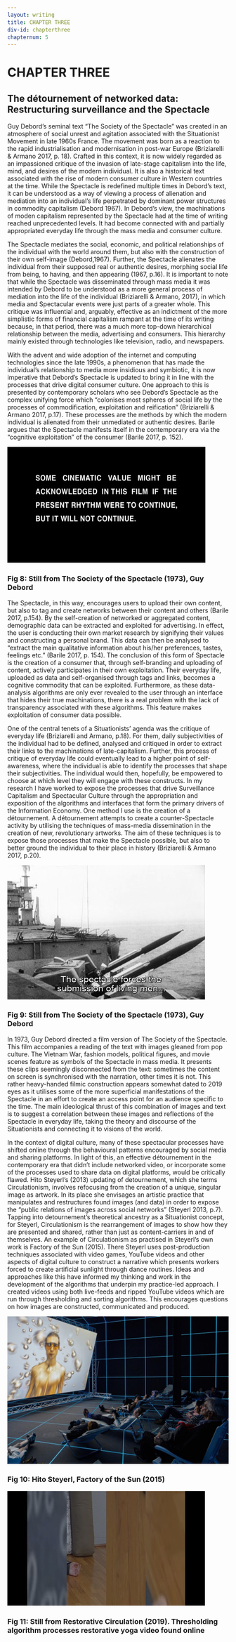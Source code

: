```yaml
---
layout: writing
title: CHAPTER THREE
div-id: chapterthree
chapternum: 5
---
```


# CHAPTER THREE
## The détournement of networked data: Restructuring surveillance and the Spectacle

Guy Debord’s seminal text “The Society of the Spectacle” was created in an atmosphere of social unrest and agitation associated with the Situationist Movement in late 1960s France. The movement was born as a reaction to the rapid industrialisation and modernisation in post-war Europe (Briziarelli & Armano 2017, p. 18). Crafted in this context, it is now widely regarded as an impassioned critique of the invasion of late-stage capitalism into the life, mind, and desires of the modern individual. It is also a historical text associated with the rise of modern consumer culture in Western countries at the time. While the Spectacle is redefined multiple times in Debord’s text, it can be understood as a way of viewing a process of alienation and mediation into an individual’s life perpetrated by dominant power structures in commodity capitalism (Debord 1967).  In Debord’s view, the machinations of moden capitalism represented by the Spectacle had at the time of writing reached unprecedented levels. It had become connected with and partially appropriated everyday life through the mass media and consumer culture.

The Spectacle mediates the social, economic, and political relationships of the individual with the world around them, but also with the construction of their own self-image (Debord,1967). Further, the Spectacle alienates the individual from their supposed real or authentic desires, morphing social life from being, to having, and then appearing (1967, p.16). It is important to note that while the Spectacle was disseminated through mass media it was intended by Debord to be understood as a more general process of mediation into the life of the individual (Briziarelli & Armano, 2017), in which media and Spectacular events were just parts of a greater whole. This critique was influential and, arguably, effective as an indictment of the more simplistic forms of financial capitalism rampant at the time of its writing because, in that period, there was a much more top-down hierarchical relationship between the media, advertising and consumers. This hierarchy mainly existed through technologies like television, radio, and newspapers.

With the advent and wide adoption of the internet and computing technologies since the late 1990s, a phenomenon that has made the individual’s relationship to media more insidious and symbiotic, it is now imperative that Debord’s Spectacle is updated to bring it in line with the processes that drive digital consumer culture. One approach to this is presented by contemporary scholars who see Debord’s Spectacle as the complex unifying force which “colonises most spheres of social life by the processes of commodification, exploitation and reification” (Briziarelli & Armano 2017, p.17). These processes are the methods by which the modern individual is alienated from their unmediated or authentic desires.  Barile argues that the Spectacle manifests itself in the contemporary era via the “cognitive exploitation” of the consumer (Barile 2017, p. 152). 

![fig 8](images/thesis/image015.jpg)
### Fig 8: Still from The Society of the Spectacle (1973), Guy Debord
The Spectacle, in this way, encourages users to upload their own content, but also to tag and create networks between their content and others (Barile 2017, p.154). By the self-creation of networked or aggregated content, demographic data can be extracted and exploited for advertising. In effect, the user is conducting their own market research by signifying their values and constructing a personal brand. This data can then be analysed to “extract the main qualitative information about his/her preferences, tastes, feelings etc.” (Barile 2017, p. 154). The conclusion of this form of Spectacle is the creation of a consumer that, through self-branding and uploading of content, actively participates in their own exploitation. Their everyday life, uploaded as data and self-organised through tags and links, becomes a cognitive commodity that can be exploited. Furthermore, as these data-analysis algorithms are only ever revealed to the user through an interface that hides their true machinations, there is a real problem with the lack of transparency associated with these algorithms. This feature makes exploitation of consumer data possible. 

One of the central tenets of a Situationists’ agenda was the critique of everyday life (Briziarelli and Armano, p.18). For them, daily subjectivities of the individual had to be defined, analysed and critiqued in order to extract their links to the machinations of late-capitalism. Further, this process of critique of everyday life could eventually lead to a higher point of self-awareness, where the individual is able to identify the processes that shape their subjectivities. The individual would then, hopefully, be empowered to choose at which level they will engage with these constructs. In my research I have worked to expose the processes that drive Surveillance Capitalism and Spectacular Culture through the appropriation and exposition of the algorithms and interfaces that form the primary drivers of the Information Economy. One method I use is the creation of a détournement. A détournement attempts to create a counter-Spectacle activity by utilising the techniques of mass-media dissemination in the creation of new, revolutionary artworks. The aim of these techniques is to expose those processes that make the Spectacle possible, but also to better ground the individual to their place in history (Briziarelli & Armano 2017, p.20).

![fig 9](images/thesis/image017.jpg)
### Fig 9: Still from The Society of the Spectacle (1973), Guy Debord

In 1973, Guy Debord directed a film version of The Society of the Spectacle. This film accompanies a reading of the text with images gleaned from pop culture. The Vietnam War, fashion models, political figures, and movie scenes feature as symbols of the Spectacle in mass media. It presents these clips seemingly disconnected from the text: sometimes the content on screen is synchronised with the narration, other times it is not. This rather heavy-handed filmic construction appears somewhat dated to 2019 eyes as it utilises some of the more superficial manifestations of the Spectacle in an effort to create an access point for an audience specific to the time. The main ideological thrust of this combination of images and text is to suggest a correlation between these images and reflections of the Spectacle in everyday life, taking the theory and discourse of the Situationists and connecting it to visions of the world. 

In the context of digital culture, many of these spectacular processes have shifted online through the behavioural patterns encouraged by social media and sharing platforms. In light of this, an effective détournement in the contemporary era that didn’t include networked video, or incorporate some of the processes used to share data on digital platforms, would be critically flawed. Hito Steyerl’s (2013) updating of detournement, which she terms Circulationism, involves refocusing from the creation of a unique, singular image as artwork. In its place she envisages an artistic practice that manipulates and restructures found images (and data) in order to expose the “public relations of images across social networks” (Steyerl 2013, p.7). Tapping into detournement’s theoretical ancestry as a Situationist concept, for Steyerl, Circulationism is the rearrangement of images to show how they are presented and shared, rather than just as content-carriers in and of themselves. An example of Circulationism as practised in Steyerl’s own work is Factory of the Sun (2015). There Steyerl uses post-production techniques associated with video games, YouTube videos and other aspects of digital culture to construct a narrative which presents workers forced to create artificial sunlight through dance routines.  Ideas and approaches like this have informed my thinking and work in the development of the algorithms that underpin my practice-led approach. I created videos using both live-feeds and ripped YouTube videos which are run through thresholding and sorting algorithms. This encourages questions on how images are constructed, communicated and produced.

![fig 10](images/thesis/image018.jpg)
### Fig 10: Hito Steyerl, Factory of the Sun (2015)

![fig 10](images/thesis/image020.jpg)
### Fig 11: Still from Restorative Circulation (2019). Thresholding algorithm processes restorative yoga video found online
 